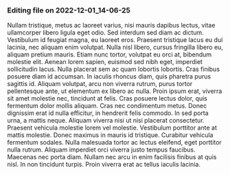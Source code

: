 

### Editing file on 2022-12-01_14-06-25

Nullam tristique, metus ac laoreet varius, nisi mauris dapibus lectus, vitae ullamcorper libero ligula eget odio. Sed interdum sed diam ac dictum. Vestibulum id feugiat magna, eu laoreet eros. Praesent tristique lacus eu dui lacinia, nec aliquam enim volutpat. Nulla nisl libero, cursus fringilla libero eu, aliquam pretium mauris. Etiam nunc tortor, volutpat eu orci at, bibendum molestie elit. Aenean lorem sapien, euismod sed nibh eget, imperdiet sollicitudin lacus. Nulla placerat sem ac quam lobortis lobortis. Cras finibus posuere diam id accumsan. In iaculis rhoncus diam, quis pharetra purus sagittis id. Aliquam volutpat, arcu non viverra rutrum, purus tortor pellentesque ante, ut elementum ex libero ac nulla.
Proin ipsum erat, viverra sit amet molestie nec, tincidunt at felis. Cras posuere lectus dolor, quis fermentum dolor mollis aliquam. Cras nec condimentum metus. Donec dignissim erat id nulla efficitur, in hendrerit felis commodo. In sed porta urna, a mattis neque. Aliquam viverra nisi ut nisi placerat consectetur. Praesent vehicula molestie lorem vel molestie. Vestibulum porttitor ante at mattis molestie. Donec maximus in mauris id tristique. Curabitur vehicula fermentum sodales. Nulla malesuada tortor ac lectus eleifend, eget porttitor nulla rutrum. Aliquam imperdiet orci viverra justo tempus faucibus. Maecenas nec porta diam. Nullam nec arcu in enim facilisis finibus at quis nisl. In non tincidunt turpis. Proin viverra erat ac tellus iaculis lacinia.


